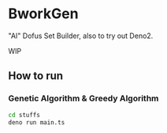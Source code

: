 # BworkGen

"AI" Dofus Set Builder, also to try out Deno2.

WIP

## How to run

### Genetic Algorithm & Greedy Algorithm

```bash
cd stuffs
deno run main.ts
```
